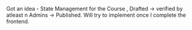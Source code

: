Got an idea - State Management for the Course , Drafted -> verified by atleast n Admins -> Published.
Will try to implement once I complete the frontend.
